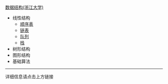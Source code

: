 [数据结构(浙江大学)](https://www.icourse163.org/learn/ZJU-93001?tid=1468077441#/learn/announce)

-   线性结构
    -   [顺序表](./01.顺序表.md)
    -   [链表](./02.链表.md)
    -   [队列](./03.队列.md)
    -   [栈](./04.栈.md)
-   树形结构
-   图形结构
-   基础算法

------

详细信息请点击上方链接